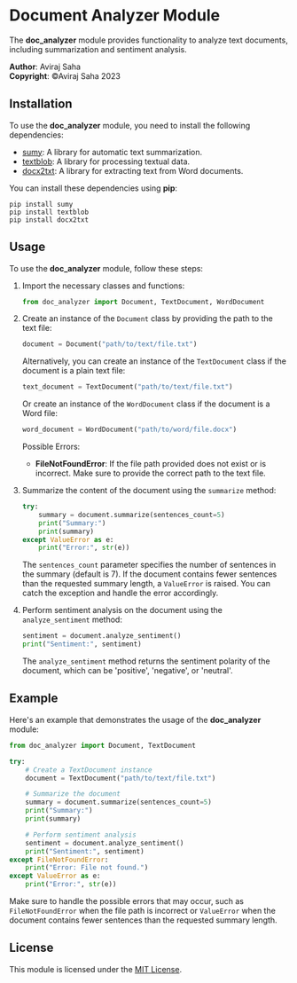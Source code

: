 
# Document Analyzer Module

The **doc_analyzer** module provides functionality to analyze text documents, including summarization and sentiment analysis.

**Author**: Aviraj Saha  
**Copyright**: ©Aviraj Saha 2023

## Installation

To use the **doc_analyzer** module, you need to install the following dependencies:

- [sumy](https://github.com/miso-belica/sumy): A library for automatic text summarization.
- [textblob](https://textblob.readthedocs.io/en/dev/): A library for processing textual data.
- [docx2txt](https://pypi.org/project/docx2txt/): A library for extracting text from Word documents.

You can install these dependencies using **pip**:

```
pip install sumy
pip install textblob
pip install docx2txt
```

## Usage

To use the **doc_analyzer** module, follow these steps:

1. Import the necessary classes and functions:

   ```python
   from doc_analyzer import Document, TextDocument, WordDocument
   ```

2. Create an instance of the `Document` class by providing the path to the text file:

   ```python
   document = Document("path/to/text/file.txt")
   ```

   Alternatively, you can create an instance of the `TextDocument` class if the document is a plain text file:

   ```python
   text_document = TextDocument("path/to/text/file.txt")
   ```

   Or create an instance of the `WordDocument` class if the document is a Word file:

   ```python
   word_document = WordDocument("path/to/word/file.docx")
   ```

   Possible Errors:
   - **FileNotFoundError**: If the file path provided does not exist or is incorrect. Make sure to provide the correct path to the text file.

3. Summarize the content of the document using the `summarize` method:

   ```python
   try:
       summary = document.summarize(sentences_count=5)
       print("Summary:")
       print(summary)
   except ValueError as e:
       print("Error:", str(e))
   ```

   The `sentences_count` parameter specifies the number of sentences in the summary (default is 7). If the document contains fewer sentences than the requested summary length, a `ValueError` is raised. You can catch the exception and handle the error accordingly.

4. Perform sentiment analysis on the document using the `analyze_sentiment` method:

   ```python
   sentiment = document.analyze_sentiment()
   print("Sentiment:", sentiment)
   ```

   The `analyze_sentiment` method returns the sentiment polarity of the document, which can be 'positive', 'negative', or 'neutral'.

## Example

Here's an example that demonstrates the usage of the **doc_analyzer** module:

```python
from doc_analyzer import Document, TextDocument

try:
    # Create a TextDocument instance
    document = TextDocument("path/to/text/file.txt")

    # Summarize the document
    summary = document.summarize(sentences_count=5)
    print("Summary:")
    print(summary)

    # Perform sentiment analysis
    sentiment = document.analyze_sentiment()
    print("Sentiment:", sentiment)
except FileNotFoundError:
    print("Error: File not found.")
except ValueError as e:
    print("Error:", str(e))
```

Make sure to handle the possible errors that may occur, such as `FileNotFoundError` when the file path is incorrect or `ValueError` when the document contains fewer sentences than the requested summary length.

## License



This module is licensed under the [MIT License](LICENSE).